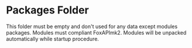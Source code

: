 # Packages Folder
This folder must be empty and don't used for any data except modules packages.
Modules must compliant FoxAPImk2.
Modules will be unpacked automatically while startup procedure.
